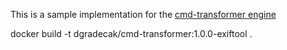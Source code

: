 This is a sample implementation for the [cmd-transformer engine](https://hub.docker.com/r/pleosoft/cmd-transformer)

docker build -t dgradecak/cmd-transformer:1.0.0-exiftool .